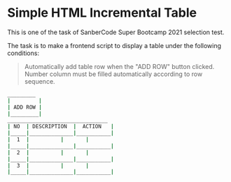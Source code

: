 # Simple HTML Incremental Table
This is one of the task of SanberCode Super Bootcamp 2021 selection test.

The task is to make a frontend script to display a table under the following conditions:
> Automatically add table row when the "ADD ROW" button clicked.
> Number column must be filled automatically according to row sequence.
   ```bash
   _________
 |         |
 | ADD ROW |
 |_________|
  ________________________________
| NO  |	DESCRIPTION  |	ACTION   |	
|_____|______________|___________|
|  1  |		     |		 |
|_____|______________|___________|
|  2  |		     |		 |
|_____|______________|___________|
|  3  |		     |		 |
|_____|______________|___________|
   ```